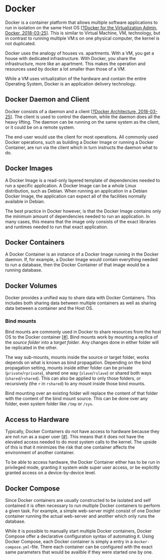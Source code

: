 # Docker
Docker is a container platform that allows multiple software applications to run in isolation on the same Host OS [[?Docker for the Virtualization Admin, Docker, 2018-03-25](https://goto.docker.com/virtualization-admin-conf.html)]. This is similar to Virtual Machine, VM, technology, but in contrast to running multiple VM:s on one physical computer, the kernel is not duplicated.

Docker uses the analogy of houses vs. apartments. With a VM, you get a house with dedicated infrastructure. With Docker, you share the infrastructure, more like an apartment. This makes the operation and resources used by docker a lot smaller than those of a VM.

While a VM uses virtualization of the hardware and contain the entire Operating System, Docker is an application delivery technology.

## Docker Daemon and Client
Docker consists of a daemon and a client [[?Docker Architecture, 2018-03-25](https://docs.docker.com/engine/docker-overview/#docker-architecture)]. The client is used to control the daemon, while the daemon does all the heavy lifting. The daemon can be running on the same system as the client, or it could be on a remote system.

The end-user would use the client for most operations. All commonly used Docker operations, such as building a Docker Image or running a Docker Container, are run via the client which in turn instructs the daemon what to do.

## Docker Images
A Docker Image is a read-only layered template of dependencies needed to run a specific application. A Docker Image can be a whole Linux distribution, such as Debian. When running an application in a Debian Docker Image, the application can expect all of the facilities normally available in Debian.

The best practice in Docker however, is that the Docker Image contains only the minimum amount of dependencies needed to run an application. In many cases, this means that the image only consists of the exact libraries and runtimes needed to run that exact application.

## Docker Containers
A Docker Container is an instance of a Docker Image running in the Docker daemon. If, for example, a Docker Image would contain everything needed to run a database, then the Docker Container of that image would be a running database.

## Docker Volumes
Docker provides a unified way to share data with Docker Containers. This includes both sharing data between multiple containers as well as sharing data between a container and the Host OS.

### Bind mounts
Bind mounts are commonly used in Docker to share resources from the host OS to the Docker container [[#](?)]. Bind mounts work by mounting a replica of the _source folder_ into a _target folder_. Any changes done in either folder will be replicated in the other.

The way sub-mounts, mounts inside the source or target folder, works depends on what is known as bind propagation. Depending on the bind propagation setting, mounts inside either folder can be private (`private`/`rprivate`), shared one way (`slave`/`rslave`) or shared both ways (`shared`/`rshared`). This can also be applied to only those folders, or recursively (the `r` in `rshared`) to any mount inside those bind mounts.

Bind mounting over an existing folder will replace the content of that folder with the content of the bind mount source. This can be done over any folder, even system folder like `/tmp` or `/sys`.

## Access to Hardware
Typically, Docker Containers do not have access to hardware because they are not run as a super user [[#](?)]. This means that it does not have the elevated access needed to do most system calls to the kernel. The upside of this is that it minimizes the risk that one container affects the environment of another container.

To be able to access hardware, the Docker Container either has to be run in privileged mode, granting it system wide super user access, or be explicitly granted access on a device-by-device level.

## Docker Compose
Since Docker containers are usually constructed to be isolated and self contained it is often necessary to run multiple Docker containers to perform a given task. For example, a simple web-server might consist of one Docker container running the actual web-server and another which only runs the database.

While it is possible to manually start multiple Docker containers, Docker Compose offer a declarative configuration syntax of automating it. Using Docker Compose, each Docker container is simply a entry in a `docker-compose.yml`-file. There each container can be configured with the exact same parameters that would be availble if they were started one by one.